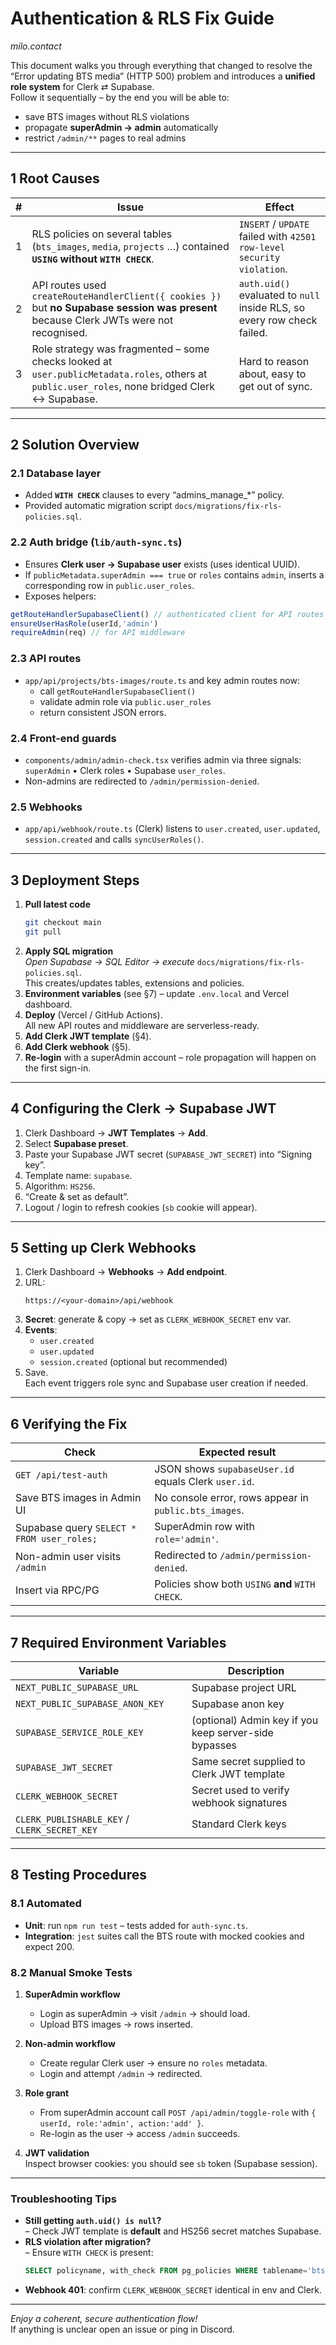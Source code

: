 # Authentication & RLS Fix Guide  
_milo.contact_

This document walks you through everything that changed to resolve the “Error updating BTS media” (HTTP 500) problem and introduces a **unified role system** for Clerk ⇄ Supabase.  
Follow it sequentially – by the end you will be able to:

* save BTS images without RLS violations  
* propagate **superAdmin → admin** automatically  
* restrict `/admin/**` pages to real admins

---

## 1  Root Causes

| # | Issue | Effect |
|---|-------|--------|
| 1 | RLS policies on several tables (`bts_images`, `media`, `projects` …) contained **`USING` without `WITH CHECK`**. | `INSERT` / `UPDATE` failed with `42501 row-level security violation`. |
| 2 | API routes used `createRouteHandlerClient({ cookies })` but **no Supabase session was present** because Clerk JWTs were not recognised. | `auth.uid()` evaluated to `null` inside RLS, so every row check failed. |
| 3 | Role strategy was fragmented – some checks looked at `user.publicMetadata.roles`, others at `public.user_roles`, none bridged Clerk ↔ Supabase. | Hard to reason about, easy to get out of sync. |

---

## 2  Solution Overview

### 2.1 Database layer

* Added **`WITH CHECK`** clauses to every “admins_manage_*” policy.  
* Provided automatic migration script `docs/migrations/fix-rls-policies.sql`.

### 2.2 Auth bridge (`lib/auth-sync.ts`)

* Ensures **Clerk user → Supabase user** exists (uses identical UUID).  
* If `publicMetadata.superAdmin === true` or `roles` contains `admin`, inserts a corresponding row in `public.user_roles`.  
* Exposes helpers:

```ts
getRouteHandlerSupabaseClient() // authenticated client for API routes
ensureUserHasRole(userId,'admin')
requireAdmin(req) // for API middleware
```

### 2.3 API routes

* `app/api/projects/bts-images/route.ts` and key admin routes now:
  * call `getRouteHandlerSupabaseClient()`  
  * validate admin role via `public.user_roles`  
  * return consistent JSON errors.

### 2.4 Front-end guards

* `components/admin/admin-check.tsx` verifies admin via three signals:  
  `superAdmin` • Clerk roles • Supabase `user_roles`.  
* Non-admins are redirected to `/admin/permission-denied`.

### 2.5 Webhooks

* `app/api/webhook/route.ts` (Clerk) listens to `user.created`, `user.updated`, `session.created` and calls `syncUserRoles()`.

---

## 3  Deployment Steps

1. **Pull latest code**  
   ```bash
   git checkout main
   git pull
   ```
2. **Apply SQL migration**  
   *Open Supabase → SQL Editor → execute* `docs/migrations/fix-rls-policies.sql`.  
   This creates/updates tables, extensions and policies.
3. **Environment variables** (see §7) – update `.env.local` and Vercel dashboard.
4. **Deploy** (Vercel / GitHub Actions).  
   All new API routes and middleware are serverless-ready.
5. **Add Clerk JWT template** (§4).  
6. **Add Clerk webhook** (§5).  
7. **Re-login** with a superAdmin account – role propagation will happen on the first sign-in.

---

## 4  Configuring the Clerk → Supabase JWT

1. Clerk Dashboard → **JWT Templates** → **Add**.  
2. Select **Supabase preset**.  
3. Paste your Supabase JWT secret (`SUPABASE_JWT_SECRET`) into “Signing key”.  
4. Template name: `supabase`.  
5. Algorithm: `HS256`.  
6. “Create & set as default”.  
7. Logout / login to refresh cookies (`sb` cookie will appear).

---

## 5  Setting up Clerk Webhooks

1. Clerk Dashboard → **Webhooks** → **Add endpoint**.  
2. URL:  
   ```
   https://<your-domain>/api/webhook
   ```
3. **Secret**: generate & copy → set as `CLERK_WEBHOOK_SECRET` env var.  
4. **Events**:  
   * `user.created`  
   * `user.updated`  
   * `session.created` (optional but recommended)  
5. Save.  
   Each event triggers role sync and Supabase user creation if needed.

---

## 6  Verifying the Fix

| Check | Expected result |
|-------|-----------------|
| `GET /api/test-auth` | JSON shows `supabaseUser.id` equals Clerk `user.id`. |
| Save BTS images in Admin UI | No console error, rows appear in `public.bts_images`. |
| Supabase query `SELECT * FROM user_roles;` | SuperAdmin row with `role='admin'`. |
| Non-admin user visits `/admin` | Redirected to `/admin/permission-denied`. |
| Insert via RPC/PG | Policies show both `USING` **and** `WITH CHECK`. |

---

## 7  Required Environment Variables

| Variable | Description |
|----------|-------------|
| `NEXT_PUBLIC_SUPABASE_URL` | Supabase project URL |
| `NEXT_PUBLIC_SUPABASE_ANON_KEY` | Supabase anon key |
| `SUPABASE_SERVICE_ROLE_KEY` | (optional) Admin key if you keep server-side bypasses |
| `SUPABASE_JWT_SECRET` | Same secret supplied to Clerk JWT template |
| `CLERK_WEBHOOK_SECRET` | Secret used to verify webhook signatures |
| `CLERK_PUBLISHABLE_KEY` / `CLERK_SECRET_KEY` | Standard Clerk keys |

---

## 8  Testing Procedures

### 8.1 Automated

* **Unit**: run `npm run test` – tests added for `auth-sync.ts`.  
* **Integration**: `jest` suites call the BTS route with mocked cookies and expect 200.

### 8.2 Manual Smoke Tests

1. **SuperAdmin workflow**  
   * Login as superAdmin → visit `/admin` → should load.  
   * Upload BTS images → rows inserted.

2. **Non-admin workflow**  
   * Create regular Clerk user → ensure no `roles` metadata.  
   * Login and attempt `/admin` → redirected.

3. **Role grant**  
   * From superAdmin account call `POST /api/admin/toggle-role` with `{ userId, role:'admin', action:'add' }`.  
   * Re-login as the user → access `/admin` succeeds.

4. **JWT validation**  
   Inspect browser cookies: you should see `sb` token (Supabase session).

---

### Troubleshooting Tips

* **Still getting `auth.uid() is null`?**  
  – Check JWT template is **default** and HS256 secret matches Supabase.  
* **RLS violation after migration?**  
  – Ensure `WITH CHECK` is present:  
  ```sql
  SELECT policyname, with_check FROM pg_policies WHERE tablename='bts_images';
  ```
* **Webhook 401**: confirm `CLERK_WEBHOOK_SECRET` identical in env and Clerk.

---

_Enjoy a coherent, secure authentication flow!_  
If anything is unclear open an issue or ping in Discord.

